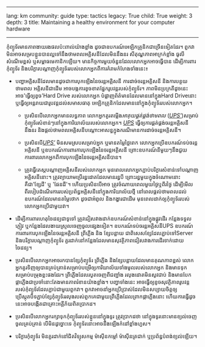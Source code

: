 

---

lang: km
community: guide
type: tactics
legacy: True
child: True
weight: 3
depth: 3
title: Maintaining a healthy environment for your computer hardware

---

កុំព្យូទ័រមានភាពងាយរងផលប៉ះពាល់យ៉ាងខ្លាំង ដូចជាឧបករណ៍អេឡិកត្រូនិកជាច្រើនទៀតដែរ។ ពួកវាមិនអាចសម្របខ្លួនបានល្អទៅនឹងថាមពលអគ្គិសនីដែលមិននឹងនរ សីតុណ្ហភាពអាក្រក់ខ្លាំង ធូលី សំណើមខ្ពស់ ឬសម្ពាធមេកានិកឡើយ។ មានកិច្ចការមួយចំនួនដែលលោកអ្នកអាចធ្វើបាន ដើម្បីការពារកុំព្យូទ័រ និងបរិក្ខារបណ្តាញកុំព្យូទ័ររបស់លោកអ្នកពីការគំរាមកំហែងទាំងនេះ៖

- បញ្ហាអគ្គិសនីដែលមានដូចជាការបុកឡើងនៃចរន្តអគ្គិសនី ការដាច់ចរន្តអគ្គិសនី និងការបន្ថយថាមពល      អគ្គិសនីជាដើម អាចបង្កការខូចខាតផ្នែករូបវន្តរបស់កុំព្យូទ័រ។ ភាពមិនប្រក្រតីដូចនេះ អាច'ធ្វើឲ្យខូច'Hard Drive របស់លោកអ្នក បំផ្លាញព័ត៌មានដែលមាននៅក្នុងHard Driveនោះ ឬធ្វើឲ្យអន្តរាយជារូបវន្តដល់សមាសធាតុ   អេឡិកត្រូនិកដែលមាននៅក្នុងកុំព្យូទ័ររបស់លោកអ្នក។

   - ប្រសិនបើលោកអ្នកមានលទ្ធភាព លោកអ្នកគួរតម្លើង*អាគុយផ្គត់ផ្គង់ថាមពល* ([*UPS'*](/km/glossary#UPS))សម្រាប់កុំព្យូទ័រសំខាន់ៗនៅក្នុងការិយាល័យរបស់លោកអ្នក។ [*UPS*](/km/glossary#UPS) ធ្វើឲ្យការផ្គត់ផ្គង់ចរន្តអគ្គិសនីនឹងនរ និងផ្តល់ថាមពលអគ្គិសនីបណ្តោះអាសន្នក្នុងករណីមានការដាច់ចរន្តអគ្គិសនី។
	
   - ប្រសិនបើ[*UPS'*](/km/glossary#UPS) មិនសមស្របសម្រាប់អ្នក ឬមានតម្លៃថ្លៃពេក លោកអ្នកប្រើឧបករណ៍ទប់ចរន្តអគ្គិសនី ឬឧបករណ៍ការពារការបុកឡើងនៃចរន្តអគ្គិសនី ព្រោះឧបករណ៍នីមួយៗនឹងជួយការពារលោកអ្នកពីការបុកឡើងនៃចរន្តអគ្គិសនីបាន។

   - ត្រូវធ្វើតេស្តបណ្តាញអគ្គិសនីរបស់លោកអ្នក មុនពេលលោកអ្នកភ្ជាប់បរិក្ខារសំខាន់ទៅបណ្តាញអគ្គិសនីនោះ។ ត្រូវព្យាយាមប្រើរន្ធដោតដែលមានរន្ធបី ព្រោះរន្ធមួយក្នុងចំណោមនោះគឺជា'ខ្សែដី' ឬ 'ផែនដី'។  ហើយប្រសិនបើអាច ត្រូវចំណាយពេលមួយថ្ងៃឬពីរថ្ងៃ ដើម្បីមើលពីរបៀបដំណើរការរបស់ប្រព័ន្ធអគ្គិសនីនៅក្នុងការិយាល័យថ្មី នៅពេលផ្តល់ថាមពលដល់ឧបករណ៍ដែលមានតម្លៃថោក ដូចជាអំពូល និងកង្ហារជាដើម មុនពេលដាក់ឲ្យកុំព្យូទ័ររបស់លោកអ្នកប្រើជាមួយវា។

- ដើម្បីការពារហេតុចៃដន្យជាទូទៅ ត្រូវជៀសវាងដាក់ឧបករណ៍សំខាន់នៅក្នុងផ្លូវដើរ កន្លែងទទួលភ្ញៀវ ឬកន្លែងដែលងាយស្រួលចេញចូលផ្សេងទៀត។ ឧបករណ៍ទប់ចរន្តអគ្គិសនីUPS ឧបករណ៍ការពារការបុកឡើងនៃចរន្តអគ្គិសនី ព្រីភ្លើង និង ខ្សែបន្លាយ ជាពិសេសខ្សែដែលភ្ជាប់ទៅServer និងបរិក្ខារបណ្តាញកុំព្យូទ័រ គួរដាក់នៅកន្លែងដែលមានសុវត្ថិភាពជៀសវាងការដើរទាក់ដោយចៃដន្យ។

- ប្រសិនបើលោកអ្នកអាចរកបានខ្សែកុំព្យូទ័រ ព្រីភ្លើង និងខ្សែបន្លាយដែលមានគុណភាពខ្ពស់ លោកអ្នកគួរទិញឲ្យបានគ្រប់គ្រាន់សម្រាប់បម្រើឲ្យការិយាល័យទាំងមូលរបស់លោកអ្នក និងមានទុកសម្រាប់បម្រុងខ្លះផងដែរ។ ព្រីភ្លើងដែលរបូតចេញពីជញ្ជាំង រលុងដោតមិនសូវជាប់ និងមានបែកផ្កាភ្លើងជាប្រចាំនោះតែងមានភាពរំខានយ៉ាងខ្លាំង។ បញ្ហាទាំងនេះ អាចធ្វើឲ្យខូចសុវត្ថិភាពរូបវន្តរបស់កុំព្យូទ័រដែលភ្ជាប់ជាមួយពួកវា។ ពួកវាអាចនាំអ្នកប្រើប្រាស់ដែលមិនសប្បាយចិត្តឲ្យប្រើស្កុតបិទភ្ជាប់ខ្សែកុំព្យូទ័ររលុងរបស់ពួកគេជាមួយព្រីភ្លើងដែលព្រាកផ្កាភ្លើងនោះ ហើយការធ្វើដូចនេះអាចបង្កើតជាគ្រោះអគ្គីភ័យពិតប្រាកដ។

- ប្រសិនបើលោកអ្នករក្សាទុកកុំព្យូទ័ររបស់ខ្លួននៅក្នុងទូរ ត្រូវប្រាកដថា នៅក្នុងទូរនោះមានខ្យល់ចេញចូលគ្រប់គ្រាន់ បើមិនដូច្នោះទេ កុំព្យូទ័រនោះអាចនឹងឡើងកំដៅខ្លាំងហួស។

- បរិក្ខារកុំព្យូទ័រ មិនគួរដាក់នៅជិតវិទ្យុសកម្ម ម៉ាស៊ីនកម្តៅ ម៉ាស៊ីនត្រជាក់ ឬប្រព័ន្ធបំពង់ខ្យល់ឡើយ។


